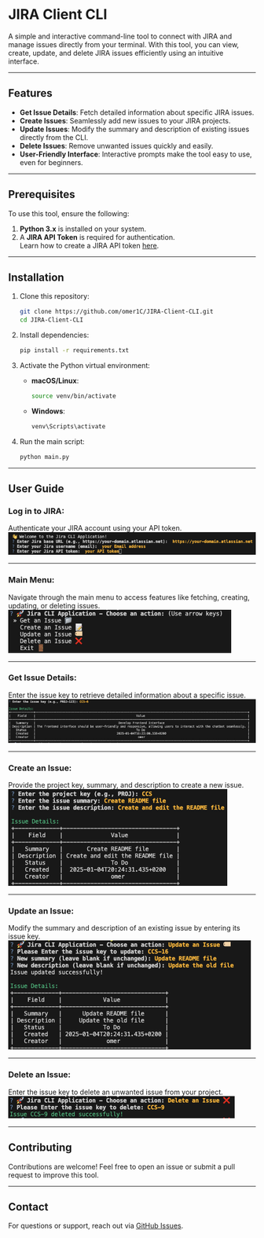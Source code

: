 # JIRA Client CLI

A simple and interactive command-line tool to connect with JIRA and manage issues directly from your terminal. With this tool, you can view, create, update, and delete JIRA issues efficiently using an intuitive interface.

---

## Features
- **Get Issue Details**: Fetch detailed information about specific JIRA issues.
- **Create Issues**: Seamlessly add new issues to your JIRA projects.
- **Update Issues**: Modify the summary and description of existing issues directly from the CLI.
- **Delete Issues**: Remove unwanted issues quickly and easily.
- **User-Friendly Interface**: Interactive prompts make the tool easy to use, even for beginners.

---

## Prerequisites
To use this tool, ensure the following:
1. **Python 3.x** is installed on your system.
2. A **JIRA API Token** is required for authentication.  
   Learn how to create a JIRA API token [here](https://id.atlassian.com/manage-profile/security/api-tokens).

---

## Installation

1. Clone this repository: 
   ```bash
   git clone https://github.com/omer1C/JIRA-Client-CLI.git
   cd JIRA-Client-CLI
   ```

2. Install dependencies:
   ```bash
   pip install -r requirements.txt
   ```

3. Activate the Python virtual environment:
   - **macOS/Linux**:
     ```bash
     source venv/bin/activate
     ```
   - **Windows**:
     ```bash
     venv\Scripts\activate
     ```

4. Run the main script:
   ```bash
   python main.py
   ```

---

## User Guide

### Log in to JIRA:
Authenticate your JIRA account using your API token.  
![Log in](image.png)

---

### Main Menu:
Navigate through the main menu to access features like fetching, creating, updating, or deleting issues.  
![Main Menu](image-7.png)

---

### Get Issue Details:
Enter the issue key to retrieve detailed information about a specific issue.  
![Get Issue](image-2.png)

---

### Create an Issue:
Provide the project key, summary, and description to create a new issue.  
![Create Issue](image-4.png)

---

### Update an Issue:
Modify the summary and description of an existing issue by entering its issue key.  
![Update Issue](image-5.png)

---

### Delete an Issue:
Enter the issue key to delete an unwanted issue from your project.  
![Delete Issue](image-6.png)

---

## Contributing
Contributions are welcome! Feel free to open an issue or submit a pull request to improve this tool.


---

## Contact
For questions or support, reach out via [GitHub Issues](https://github.com/omer1C/JIRA-Client-CLI/issues).
